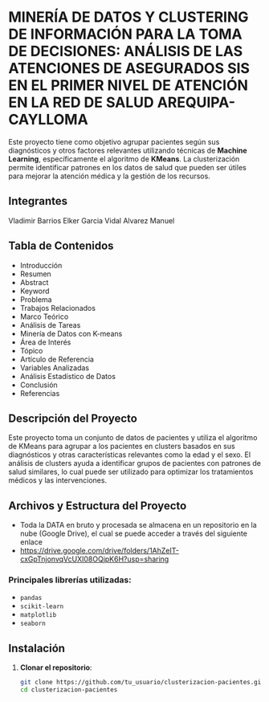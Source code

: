 # MINERÍA DE DATOS Y CLUSTERING DE INFORMACIÓN PARA LA TOMA DE DECISIONES: ANÁLISIS DE LAS ATENCIONES DE ASEGURADOS SIS EN EL PRIMER NIVEL DE ATENCIÓN EN LA RED DE SALUD AREQUIPA-CAYLLOMA

Este proyecto tiene como objetivo agrupar pacientes según sus diagnósticos y otros factores relevantes utilizando técnicas de **Machine Learning**, específicamente el algoritmo de **KMeans**. La clusterización permite identificar patrones en los datos de salud que pueden ser útiles para mejorar la atención médica y la gestión de los recursos.

## Integrantes

Vladimir Barrios
Elker Garcia
Vidal Alvarez Manuel

## Tabla de Contenidos

- Introducción
- Resumen
- Abstract
- Keyword
- Problema
- Trabajos Relacionados
- Marco Teórico
- Análisis de Tareas
- Minería de Datos con K-means
- Área de Interés
- Tópico
- Artículo de Referencia
- Variables Analizadas
- Análisis Estadístico de Datos
- Conclusión
- Referencias

## Descripción del Proyecto

Este proyecto toma un conjunto de datos de pacientes y utiliza el algoritmo de KMeans para agrupar a los pacientes en clusters basados en sus diagnósticos y otras características relevantes como la edad y el sexo. El análisis de clusters ayuda a identificar grupos de pacientes con patrones de salud similares, lo cual puede ser utilizado para optimizar los tratamientos médicos y las intervenciones.

## Archivos y Estructura del Proyecto

- Toda la DATA en bruto y procesada se almacena en un repositorio en la nube (Google Drive), el cual se puede acceder a través del siguiente enlace
- https://drive.google.com/drive/folders/1AhZeIT-cxGpTnjonvqVcUXI08OQjpK6H?usp=sharing

### Principales librerías utilizadas:

- `pandas`
- `scikit-learn`
- `matplotlib`
- `seaborn`

## Instalación

1. **Clonar el repositorio**:
   ```bash
   git clone https://github.com/tu_usuario/clusterizacion-pacientes.git
   cd clusterizacion-pacientes

